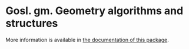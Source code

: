 # Gosl. gm. Geometry algorithms and structures

More information is available in [the documentation of this package](http://rawgit.com/cpmech/gosl/master/doc/xxgm.html).
